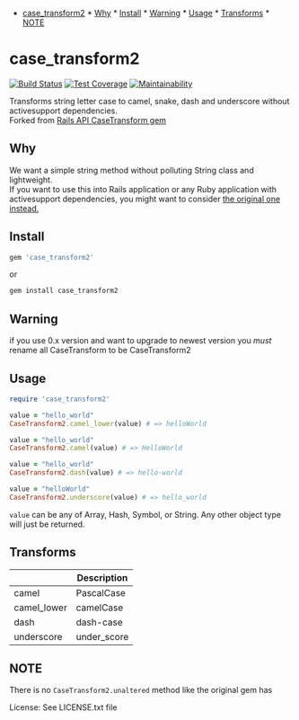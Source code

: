 <!-- vim-markdown-toc GFM -->

+ [case_transform2](#case_transform2)
        * [Why](#why)
        * [Install](#install)
        * [Warning](#warning)
        * [Usage](#usage)
        * [Transforms](#transforms)
        * [NOTE](#note)

<!-- vim-markdown-toc -->

# case_transform2

[![Build Status](https://travis-ci.org/saiqulhaq/case_transform.svg?branch=master)](https://travis-ci.org/saiqulhaq/case_transform)
[![Test Coverage](https://api.codeclimate.com/v1/badges/0050890b14e7f9165680/test_coverage)](https://codeclimate.com/github/saiqulhaq/case_transform/test_coverage)
[![Maintainability](https://api.codeclimate.com/v1/badges/0050890b14e7f9165680/maintainability)](https://codeclimate.com/github/saiqulhaq/case_transform/maintainability)


Transforms string letter case to camel, snake, dash and underscore without activesupport dependencies.  
Forked from [Rails API CaseTransform gem](https://github.com/rails-api/case_transform)

## Why

We want a simple string method without polluting String class and lightweight.  
If you want to use this into Rails application or any Ruby application with activesupport dependencies, 
you might want to consider [the original one instead.](https://github.com/rails-api/case_transform)

## Install

```ruby
gem 'case_transform2'
```

or

```bash
gem install case_transform2
```

## Warning

if you use 0.x version and want to upgrade to newest version
you *must* rename all CaseTransform to be CaseTransform2

## Usage

```ruby
require 'case_transform2'

value = "hello_world"
CaseTransform2.camel_lower(value) # => helloWorld

value = "hello_world"
CaseTransform2.camel(value) # => HelloWorld

value = "hello_world"
CaseTransform2.dash(value) # => hello-world

value = "helloWorld"
CaseTransform2.underscore(value) # => hello_world
```

`value` can be any of Array, Hash, Symbol, or String.
Any other object type will just be returned.

## Transforms

| &nbsp; | Description |
| --- | --- |
| camel | PascalCase |
| camel_lower | camelCase |
| dash | dash-case |
| underscore | under_score |

## NOTE

There is no `CaseTransform2.unaltered` method like the original gem has

License: See LICENSE.txt file
